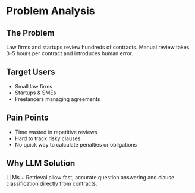 # Problem Analysis

## The Problem
Law firms and startups review hundreds of contracts. Manual review takes 3–5 hours per contract and introduces human error.

## Target Users
- Small law firms
- Startups & SMEs
- Freelancers managing agreements

## Pain Points
- Time wasted in repetitive reviews
- Hard to track risky clauses
- No quick way to calculate penalties or obligations

## Why LLM Solution
LLMs + Retrieval allow fast, accurate question answering and clause classification directly from contracts.
